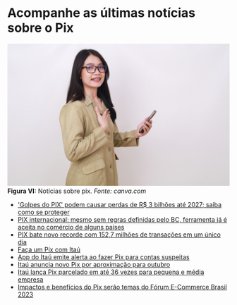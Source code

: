 # Acompanhe as últimas notícias sobre o Pix

![pix-e-protecao](/img/ima-noticia-pix.png)
**Figura VI:** Notícias sobre pix.
_Fonte: canva.com_

- ['Golpes do PIX' podem causar perdas de R$ 3 bilhões até 2027; saiba como se proteger
](https://g1.globo.com/economia/noticia/2024/08/07/golpes-do-pix-saiba-como-se-proteger.ghtml)
- [PIX internacional: mesmo sem regras definidas pelo BC, ferramenta já é aceita no comércio de alguns países](https://g1.globo.com/economia/pix/noticia/2024/07/06/pix-internacional-mesmo-sem-regras-definidas-pelo-bc-ferramenta-ja-e-aceita-no-comercio-de-alguns-paises.ghtml)
- [PIX bate novo recorde com 152,7 milhões de transações em um único dia](https://g1.globo.com/economia/noticia/2023/09/08/pix-bate-novo-recorde-com-1527-milhoes-de-transacoes-em-um-unico-dia.ghtml)
- [Faça um Pix com Itaú](https://www.itau.com.br/pix)
- [App do Itaú emite alerta ao fazer Pix para contas suspeitas](https://www.terra.com.br/byte/app-do-itau-emite-alerta-ao-fazer-pix-para-contas-suspeitas,de2b60ba1a9d03e07757a410cdf5bd469uhjmwyv.html)
- [Itaú anuncia novo Pix por aproximação para outubro](https://oglobo.globo.com/economia/noticia/2024/07/30/itau-anuncia-novo-pix-por-aproximacao-para-outubro.ghtml)
- [Itaú lança Pix parcelado em até 36 vezes para pequena e média empresa](https://www.poder360.com.br/poder-empreendedor/itau-lanca-pix-parcelado-em-ate-36-vezes-para-pequena-e-media-empresa/)
- [Impactos e benefícios do Pix serão temas do Fórum E-Commerce Brasil 2023](https://blog.itau.com.br/empresas/impactos-e-beneficios-do-pix-no-forum-e-commerce-brasil-2023)


